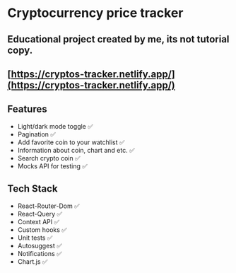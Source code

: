 # Cryptocurrency price tracker
## Educational project created by me, its not tutorial copy.

## [https://cryptos-tracker.netlify.app/](https://cryptos-tracker.netlify.app/)

## Features

- Light/dark mode toggle ✅
- Pagination ✅
- Add favorite coin to your watchlist ✅
- Information about coin, chart and etc. ✅
- Search crypto coin ✅
- Mocks API for testing ✅

## Tech Stack

- React-Router-Dom ✅
- React-Query ✅
- Context API ✅
- Custom hooks ✅
- Unit tests ✅
- Autosuggest ✅
- Notifications ✅
- Chart.js ✅
